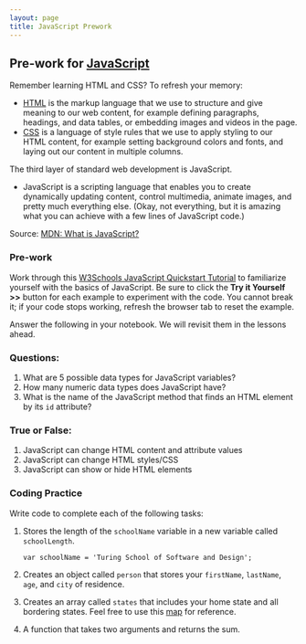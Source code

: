 ```yaml
---
layout: page
title: JavaScript Prework
---
```


## Pre-work for [JavaScript](/module4/lessons/Week1/JavaScript)

Remember learning HTML and CSS? To refresh your memory:
  * [HTML](/module3/lessons/Week1/HTMLFundamentals.md) is the markup language that we use to structure and give meaning to our web content, for example defining paragraphs, headings, and data tables, or embedding images and videos in the page.
  * [CSS](module3/lessons/Week1/CSSFundamentals.md) is a language of style rules that we use to apply styling to our HTML content, for example setting background colors and fonts, and laying out our content in multiple columns.

The third layer of standard web development is JavaScript.
  * JavaScript is a scripting language that enables you to create dynamically updating content, control multimedia, animate images, and pretty much everything else. (Okay, not everything, but it is amazing what you can achieve with a few lines of JavaScript code.)

Source: [MDN: What is JavaScript?](https://developer.mozilla.org/en-US/docs/Learn/JavaScript/First_steps/What_is_JavaScript)

<!-- Remember learning HTML and CSS? To refresh your memory:
  * [HTML](/module3/lessons/Week1/HTMLFundamentals.md) holds the content we see on a page (text, images) and defines the structure and order in which the content appears. We can think of HTML as the skeleton of our webpage; without it, we'd just be a blob!
  * [CSS](/module3/lessons/Week1/CSSFundamentals.md) defines the look and feel of a webpage - it can change the size or layout of items on a page, change colors, fonts, and more! We can think of CSS as anything that makes us unique and recognizable - our skin, hair, clothes, style, etc.

The third layer of standard web development is JavaScript.
  * JavaScript is what lets the user interact with a page. For example, clicking a button and getting some sort of response. We can think of JavaScript as the brain and muscle of our webpage, as it powers all the action. -->

### Pre-work

Work through this [W3Schools JavaScript Quickstart Tutorial](https://www.w3schools.com/whatis/whatis_js.asp) to familiarize yourself with the basics of JavaScript. Be sure to click the **Try it Yourself >>** button for each example to experiment with the code. You cannot break it; if your code stops working, refresh the browser tab to reset the example.

 Answer the following in your notebook. We will revisit them in the lessons ahead.

### Questions:
1. What are 5 possible data types for JavaScript variables?
1. How many numeric data types does JavaScript have?
1. What is the name of the JavaScript method that finds an HTML element by its `id` attribute?

### True or False:
1. JavaScript can change HTML content and attribute values
1. JavaScript can change HTML styles/CSS
1. JavaScript can show or hide HTML elements

### Coding Practice
Write code to complete each of the following tasks:
1. Stores the length of the `schoolName` variable in a new variable called `schoolLength`.

    `var schoolName = 'Turing School of Software and Design';`

1. Creates an object called `person` that stores your `firstName`, `lastName`, `age`, and `city` of residence.
1. Creates an array called `states` that includes your home state and all bordering states. Feel free to use this [map](https://upload.wikimedia.org/wikipedia/commons/9/92/Map_of_USA_with_state_names_2.svg) for reference.
1. A function that takes two arguments and returns the sum.
